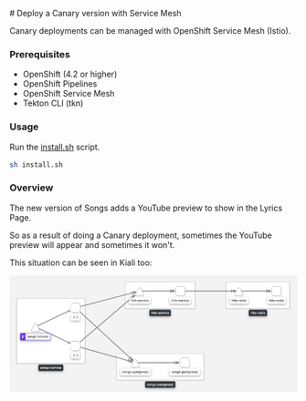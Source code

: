 # Deploy a Canary version with Service Mesh

Canary deployments can be managed with OpenShift Service Mesh (Istio).

### Prerequisites

* OpenShift (4.2 or higher)
* OpenShift Pipelines
* OpenShift Service Mesh
* Tekton CLI (tkn)

### Usage

Run the [install.sh](install.sh) script.

```bash
sh install.sh
```

### Overview

The new version of Songs adds a YouTube preview to show in the Lyrics Page.

So as a result of doing a Canary deployment, sometimes the YouTube preview will appear and sometimes it won't.

This situation can be seen in Kiali too:

![canary](./documentation/images/canary.png)
